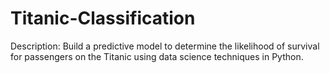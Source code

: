 # Titanic-Classification

Description:
Build a predictive model to determine the likelihood of survival for passengers on the Titanic using data science techniques in Python.
